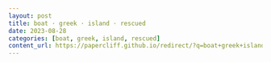 ```yaml
---
layout: post
title: boat · greek · island · rescued
date: 2023-08-28
categories: [boat, greek, island, rescued]
content_url: https://papercliff.github.io/redirect/?q=boat+greek+island+rescued&tbs=cdr:1,cd_min:8/27/2023,cd_max:8/29/2023
---
```

